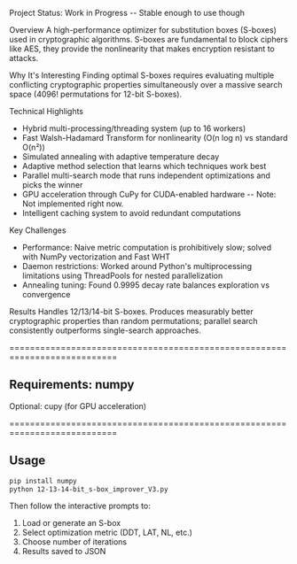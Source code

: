 Project Status: Work in Progress -- Stable enough to use though

Overview
A high-performance optimizer for substitution boxes (S-boxes) used in cryptographic algorithms. S-boxes are fundamental to block ciphers like AES, they provide the nonlinearity that makes encryption resistant to attacks.

Why It's Interesting
Finding optimal S-boxes requires evaluating multiple conflicting cryptographic properties simultaneously over a massive search space (4096! permutations for 12-bit S-boxes).

Technical Highlights
- Hybrid multi-processing/threading system (up to 16 workers)
- Fast Walsh-Hadamard Transform for nonlinearity (O(n log n) vs standard O(n²))
- Simulated annealing with adaptive temperature decay
- Adaptive method selection that learns which techniques work best
- Parallel multi-search mode that runs independent optimizations and picks the winner
- GPU acceleration through CuPy for CUDA-enabled hardware -- Note: Not implemented right now. 
- Intelligent caching system to avoid redundant computations

Key Challenges
- Performance: Naive metric computation is prohibitively slow; solved with NumPy vectorization and Fast WHT 
- Daemon restrictions: Worked around Python's multiprocessing limitations using ThreadPools for nested parallelization
- Annealing tuning: Found 0.9995 decay rate balances exploration vs convergence

Results
Handles 12/13/14-bit S-boxes. Produces measurably better cryptographic properties than random permutations; parallel search consistently outperforms single-search approaches.

===========================================================================

Requirements: numpy
-
Optional: cupy (for GPU acceleration)

===========================================================================
## Usage
```bash
pip install numpy
python 12-13-14-bit_s-box_improver_V3.py
```

Then follow the interactive prompts to:
1. Load or generate an S-box
2. Select optimization metric (DDT, LAT, NL, etc.)
3. Choose number of iterations
4. Results saved to JSON
